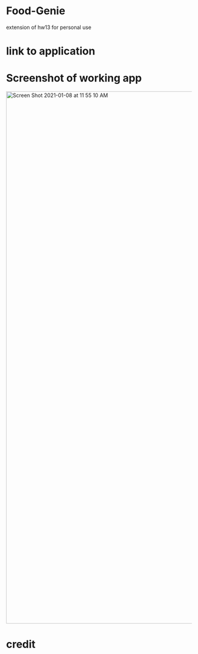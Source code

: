 # Food-Genie
extension of hw13 for personal use 

# link to application


# Screenshot of working app
<img width="1440" alt="Screen Shot 2021-01-08 at 11 55 10 AM" src="https://user-images.githubusercontent.com/68556793/104048213-7db06580-51a8-11eb-8ebf-4ee596168acb.png">

# credit


